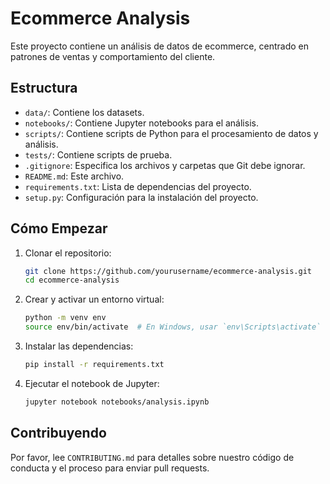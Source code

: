 # Ecommerce Analysis

Este proyecto contiene un análisis de datos de ecommerce, centrado en patrones de ventas y comportamiento del cliente.

## Estructura

- `data/`: Contiene los datasets.
- `notebooks/`: Contiene Jupyter notebooks para el análisis.
- `scripts/`: Contiene scripts de Python para el procesamiento de datos y análisis.
- `tests/`: Contiene scripts de prueba.
- `.gitignore`: Especifica los archivos y carpetas que Git debe ignorar.
- `README.md`: Este archivo.
- `requirements.txt`: Lista de dependencias del proyecto.
- `setup.py`: Configuración para la instalación del proyecto.

## Cómo Empezar

1. Clonar el repositorio:

    ```sh
    git clone https://github.com/yourusername/ecommerce-analysis.git
    cd ecommerce-analysis
    ```

2. Crear y activar un entorno virtual:

    ```sh
    python -m venv env
    source env/bin/activate  # En Windows, usar `env\Scripts\activate`
    ```

3. Instalar las dependencias:

    ```sh
    pip install -r requirements.txt
    ```

4. Ejecutar el notebook de Jupyter:

    ```sh
    jupyter notebook notebooks/analysis.ipynb
    ```

## Contribuyendo

Por favor, lee `CONTRIBUTING.md` para detalles sobre nuestro código de conducta y el proceso para enviar pull requests.
